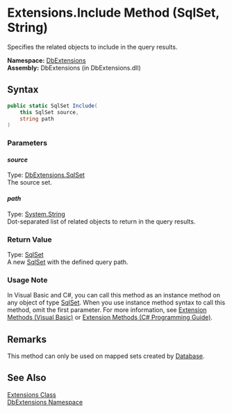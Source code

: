Extensions.Include Method (SqlSet, String)
==========================================
Specifies the related objects to include in the query results.

**Namespace:** [DbExtensions][1]  
**Assembly:** DbExtensions (in DbExtensions.dll)

Syntax
------

```csharp
public static SqlSet Include(
	this SqlSet source,
	string path
)
```

### Parameters

#### *source*
Type: [DbExtensions.SqlSet][2]  
The source set.

#### *path*
Type: [System.String][3]  
Dot-separated list of related objects to return in the query results.

### Return Value
Type: [SqlSet][2]  
A new [SqlSet][2] with the defined query path.
### Usage Note
In Visual Basic and C#, you can call this method as an instance method on any object of type [SqlSet][2]. When you use instance method syntax to call this method, omit the first parameter. For more information, see [Extension Methods (Visual Basic)][4] or [Extension Methods (C# Programming Guide)][5].

Remarks
-------
 This method can only be used on mapped sets created by [Database][6]. 

See Also
--------
[Extensions Class][7]  
[DbExtensions Namespace][1]  

[1]: ../README.md
[2]: ../SqlSet/README.md
[3]: http://msdn.microsoft.com/en-us/library/s1wwdcbf
[4]: http://msdn.microsoft.com/en-us/library/bb384936.aspx
[5]: http://msdn.microsoft.com/en-us/library/bb383977.aspx
[6]: ../Database/README.md
[7]: README.md